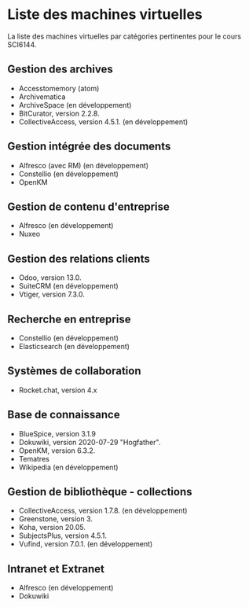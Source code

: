 # Liste des machines virtuelles

La liste des machines virtuelles par catégories pertinentes pour le cours SCI6144.

## Gestion des archives

* Accesstomemory (atom)
* Archivematica
* ArchiveSpace (en développement)
* BitCurator, version 2.2.8.
* CollectiveAccess, version 4.5.1. (en développement)

## Gestion intégrée des documents

* Alfresco (avec RM) (en développement)
* Constellio (en développement)
* OpenKM

## Gestion de contenu d'entreprise

* Alfresco (en développement)
* Nuxeo

## Gestion des relations clients

* Odoo, version 13.0.
* SuiteCRM (en développement)
* Vtiger, version 7.3.0.

## Recherche en entreprise

* Constellio (en développement)
* Elasticsearch (en développement)

## Systèmes de collaboration

* Rocket.chat, version 4.x

## Base de connaissance

* BlueSpice, version 3.1.9
* Dokuwiki, version 2020-07-29 "Hogfather".
* OpenKM, version 6.3.2.
* Tematres
* Wikipedia (en développement)

## Gestion de bibliothèque - collections

* CollectiveAccess, version 1.7.8. (en développement)
* Greenstone, version 3.
* Koha, version 20.05.
* SubjectsPlus, version 4.5.1.
* Vufind, version 7.0.1. (en développement)

## Intranet et Extranet

* Alfresco (en développement)
* Dokuwiki
